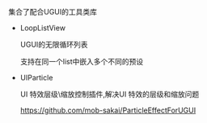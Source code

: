集合了配合UGUI的工具类库
- LoopListView

    UGUI的无限循环列表

    支持在同一个list中嵌入多个不同的预设

- UIParticle
  
    UI 特效层级\缩放控制插件,解决UI 特效的层级和缩放问题

    https://github.com/mob-sakai/ParticleEffectForUGUI
  
